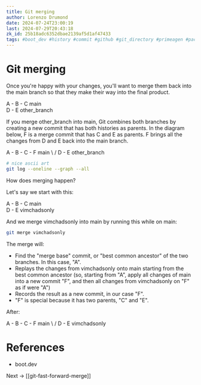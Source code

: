 ```yaml
---
title: Git merging
author: Lorenzo Drumond
date: 2024-07-24T23:00:19
last: 2024-07-29T20:43:18
zk_id: 25b18adc6352dbae2139af5d1af47433
tags: #boot_dev #history #commit #github #git_directory #primeagen #packed #programming #plumbing #states #optimal #git #configuration #compressed #repos #merging #index #snapshot #working_tree #computer_science #repository #workflow #stage #logs
---
```



# Git merging

Once you're happy with your changes, you'll want to merge them back into the main branch so that they make their way into the final product.

A - B - C    main
   \
    D - E    other_branch

If you merge other_branch into main, Git combines both branches by creating a new commit that has both histories as parents. In the diagram below, F is a merge commit that has C and E as parents. F brings all the changes from D and E back into the main branch.

A - B - C - F    main
   \     /
    D - E        other_branch

```bash
# nice ascii art
git log --oneline --graph --all
```

How does merging happen?

Let's say we start with this:

A - B - C    main
   \
    D - E    vimchadsonly

And we merge vimchadsonly into main by running this while on main:

```bash
git merge vimchadsonly
```

The merge will:

- Find the "merge base" commit, or "best common ancestor" of the two branches. In this case, "A".
- Replays the changes from vimchadsonly onto main starting from the best common ancestor (so, starting from "A", apply all changes of main into a new commit "F", and then all changes from vimchadsonly on "F" as if were "A")
- Records the result as a new commit, in our case "F".
- "F" is special because it has two parents, "C" and "E".

After:

A - B - C - F    main
   \     /
    D - E        vimchadsonly




# References

- boot.dev

Next -> [[git-fast-forward-merge]]

